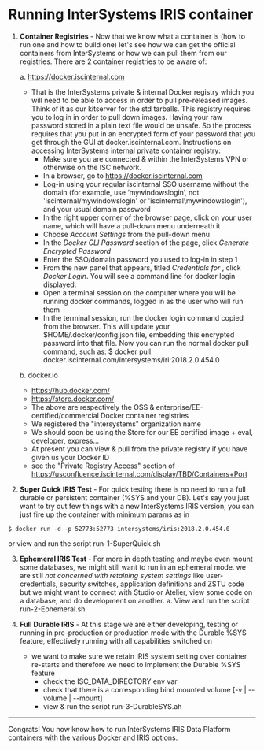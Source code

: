 # Running InterSystems IRIS container

1. **Container Registries** - Now that we know what a container is (how to run one and how to build one) let's see how we can get the official containers from InterSystems or how we can pull them from our registries. There are 2 container registries to be aware of:

    a. https://docker.iscinternal.com
      * That is the InterSystems private & internal Docker registry which you will need to be able to access in order to pull pre-released images. Think of it as our kitserver for the std tarballs. This registry requires you to log in in order to pull down images. Having your raw password stored in a plain text file would be unsafe.  So the process requires that you put in an encrypted form of your password that you get through the GUI at docker.iscinternal.com. Instructions on accessing InterSystems internal private container registry: 
          * Make sure you are connected & within the InterSystems VPN or otherwise on the ISC network. 
          * In a browser, go to https://docker.iscinternal.com
          * Log-in using your regular iscinternal SSO username without the domain (for example, use ‘mywindowslogin’, not 'iscinternal/mywindowslogin' or 'iscinternal\mywindowslogin'), and your usual domain password
          * In the right upper corner of the browser page, click on your user name, which will have a pull-down menu underneath it
          * Choose *Account Settings* from the pull-down menu
          * In the *Docker CLI Password* section of the page, click *Generate Encrypted Password*
          * Enter the SSO/domain password you used to log-in in step 1 
          * From the new panel that appears, titled *Credentials for <yourUserName>*, click *Docker Login*. You will see a command line for docker login displayed.
          * Open a terminal session on the computer where you will be running docker commands, logged in as the user who will run them
          * In the terminal session, run the docker login command copied from the browser.  This will update your $HOME/.docker/config.json file, embedding this encrypted password into that file.
Now you can run the normal docker pull command, such as:
$ docker pull docker.iscinternal.com/intersystems/iri:2018.2.0.454.0


    b. docker.io
      * https://hub.docker.com/
      * https://store.docker.com/
      * The above are respectively the OSS & enterprise/EE-certified/commercial Docker container registries
      * We registered the "intersystems" organization name
      * We should soon be using the Store for our EE certified image + eval, developer, express...
      * At present you can view & pull from the private registry if you have given us your Docker ID
      * see the "Private Registry Access" section of https://usconfluence.iscinternal.com/display/TBD/Containers+Port



2. **Super Quick IRIS Test** - For quick testing there is no need to run a full durable or persistent container (%SYS and your DB). Let's say you just want to try out few things with a new InterSystems IRIS version, you can just fire up the container with minimum params as in
```
$ docker run -d -p 52773:52773 intersystems/iris:2018.2.0.454.0
```
or view and run the script run-1-SuperQuick.sh


3. **Ephemeral IRIS Test** - For more in depth testing and maybe even mount some databases, we might still want to run in an ephemeral mode. we are still *not concerned with retaining system settings* like user-credentials, security switches, application definitions and ZSTU code but we might want to connect with Studio or Atelier, view some code on a database, and do development on another.
    a. View and run the script run-2-Ephemeral.sh
    

4. **Full Durable IRIS** - At this stage we are either developing, testing or running in pre-production or production mode with the Durable %SYS feature, effectively running with all capabilities switched on
    * we want to make sure we retain IRIS system setting over container re-starts and therefore we need to implement the Durable %SYS feature
        * check the ISC_DATA_DIRECTORY env var
        * check that there is a corresponding bind mounted volume [-v | --volume | --mount]
        * view & run the script run-3-DurableSYS.ah



---


Congrats! You now know how to run InterSystems IRIS Data Platform containers with the various Docker and IRIS options.
